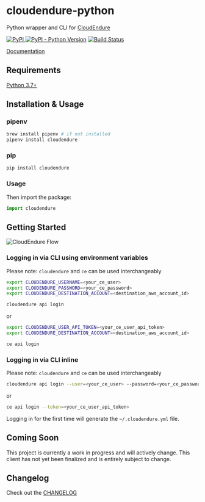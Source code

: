 # cloudendure-python

Python wrapper and CLI for [CloudEndure](https://www.cloudendure.com/)

[![PyPI](https://img.shields.io/pypi/v/cloudendure) ![PyPI - Python Version](https://img.shields.io/pypi/pyversions/cloudendure)](https://pypi.org/project/cloudendure/) [![Build Status](https://travis-ci.com/mbeacom/cloudendure-python.svg?branch=master)](https://travis-ci.com/mbeacom/cloudendure-python)

[Documentation](https://mbeacom.github.io/cloudendure-python/)

## Requirements

[Python 3.7+](https://www.python.org/downloads/)

## Installation & Usage

### pipenv

```sh
brew install pipenv # if not installed
pipenv install cloudendure
```

### pip

```sh
pip install cloudendure
```

### Usage

Then import the package:

```python
import cloudendure
```

## Getting Started

![CloudEndure Flow](images/migration_pipeline.svg)

### Logging in via CLI using environment variables

Please note: `cloudendure` and `ce` can be used interchangeably

```sh
export CLOUDENDURE_USERNAME=<your_ce_user>
export CLOUDENDURE_PASSWORD=<your_ce_password>
export CLOUDENDURE_DESTINATION_ACCOUNT=<destination_aws_account_id>

cloudendure api login
```

or

```sh
export CLOUDENDURE_USER_API_TOKEN=<your_ce_user_api_token>
export CLOUDENDURE_DESTINATION_ACCOUNT=<destination_aws_account_id>

ce api login
```

### Logging in via CLI inline

Please note: `cloudendure` and `ce` can be used interchangeably

```sh
cloudendure api login --user=<your_ce_user> --password=<your_ce_password>
```

or

```sh
ce api login --token=<your_ce_user_api_token>
```

Logging in for the first time will generate the `~/.cloudendure.yml` file.

## Coming Soon

This project is currently a work in progress and will actively change. This client has not yet been finalized and is entirely subject to change.

## Changelog

Check out the [CHANGELOG](CHANGELOG.md)
